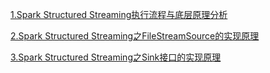 [1.Spark Structured Streaming执行流程与底层原理分析](https://mp.weixin.qq.com/s?__biz=Mzg5NTE5ODUzMA==&mid=2247484360&idx=1&sn=3d942ac7c0a3432f818579705f0f6e31&chksm=c012b7e5f7653ef3614d957d7184e8e5b2481e3e34d800e03d940d6272874adb33d543f1ad9d&token=753079481&lang=zh_CN#rd)

[2.Spark Structured Streaming之FileStreamSource的实现原理](https://mp.weixin.qq.com/s?__biz=Mzg5NTE5ODUzMA==&mid=2247484788&idx=1&sn=7b1422b2d155edae1bc0c57c69fb51d9&chksm=c012b159f765384fa581b958c7e49e9d3fd4d529bb2fef5bcb274a59821dfeb7e9c7479ed6f7&token=1396812793&lang=zh_CN#rd)

[3.Spark Structured Streaming之Sink接口的实现原理](https://mp.weixin.qq.com/s?__biz=Mzg5NTE5ODUzMA==&mid=2247484858&idx=1&sn=8d82c4ee15ed12a005a5374ff7115d52&chksm=c012b197f76538812b7770247646552ccaccdf0edd01c5f83fe646ccb368c3e104fe27c63315&token=1396812793&lang=zh_CN#rd)
